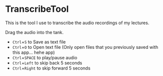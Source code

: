 # TranscribeTool

This is the tool I use to transcribe the audio recordings of my lectures.

Drag the audio into the tank.

 - `Ctrl`+`S` to Save as text file
 - `Ctrl`+`O` to Open text file (Only open files that you previously saved with this app... hehe app)
 - `Ctrl`+`SPACE` to play/pause audio
 - `Ctrl`+`Left` to skip back 5 seconds
 - `Ctrl`+`Right` to skip forward 5 seconds
